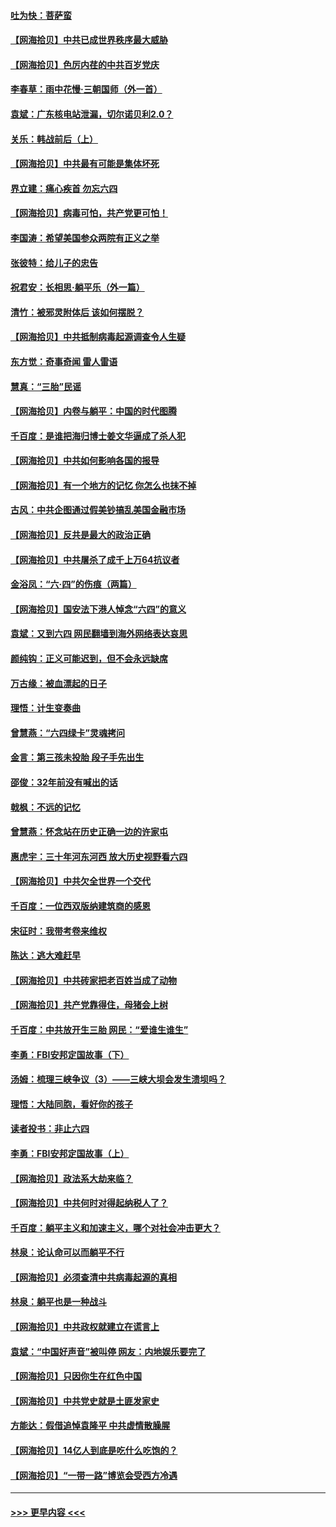 #### [吐为快：菩萨蛮](../pages/nsc993/n13030033.md?t=06181451) 
#### [【网海拾贝】中共已成世界秩序最大威胁](../pages/nsc993/n13028138.md?t=06181451) 
#### [【网海拾贝】色厉内荏的中共百岁党庆](../pages/nsc993/n13025582.md?t=06181451) 
#### [李春草：雨中花慢‧三朝国师（外一首）](../pages/nsc993/n13025567.md?t=06181451) 
#### [袁斌：广东核电站泄漏，切尔诺贝利2.0？](../pages/nsc993/n13025475.md?t=06181451) 
#### [关乐：韩战前后（上）](../pages/nsc993/n13025387.md?t=06181451) 
#### [【网海拾贝】中共最有可能是集体坏死](../pages/nsc993/n13023101.md?t=06181451) 
#### [界立建：痛心疾首 勿忘六四](../pages/nsc993/n13022339.md?t=06181451) 
#### [【网海拾贝】病毒可怕，共产党更可怕！](../pages/nsc993/n13020728.md?t=06181451) 
#### [李国涛：希望美国参众两院有正义之举](../pages/nsc993/n13020674.md?t=06181451) 
#### [张彼特：给儿子的忠告](../pages/nsc993/n13018934.md?t=06181451) 
#### [祝君安：长相思‧躺平乐（外一篇）](../pages/nsc993/n13018923.md?t=06181451) 
#### [清竹：被邪灵附体后 该如何摆脱？](../pages/nsc993/n13018877.md?t=06181451) 
#### [【网海拾贝】中共抵制病毒起源调查令人生疑](../pages/nsc993/n13017785.md?t=06181451) 
#### [东方觉：奇事奇闻 雷人雷语](../pages/nsc993/n13017577.md?t=06181451) 
#### [慧真：“三胎”民谣](../pages/nsc993/n13017394.md?t=06181451) 
#### [【网海拾贝】内卷与躺平：中国的时代图腾](../pages/nsc993/n13016128.md?t=06181451) 
#### [千百度：是谁把海归博士姜文华逼成了杀人犯](../pages/nsc993/n13015218.md?t=06181451) 
#### [【网海拾贝】中共如何影响各国的报导](../pages/nsc993/n13012599.md?t=06181451) 
#### [【网海拾贝】有一个地方的记忆 你怎么也抹不掉](../pages/nsc993/n13009802.md?t=06181451) 
#### [古风：中共企图通过假美钞搞乱美国金融市场](../pages/nsc993/n13009626.md?t=06181451) 
#### [【网海拾贝】反共是最大的政治正确](../pages/nsc993/n13007051.md?t=06181451) 
#### [【网海拾贝】中共屠杀了成千上万64抗议者](../pages/nsc993/n13002713.md?t=06181451) 
#### [金浴凤：“六·四”的伤痕（两篇）](../pages/nsc993/n13001719.md?t=06181451) 
#### [【网海拾贝】国安法下港人悼念“六四”的意义](../pages/nsc993/n13001039.md?t=06181451) 
#### [袁斌：又到六四 网民翻墙到海外网络表达哀思](../pages/nsc993/n13000995.md?t=06181451) 
#### [颜纯钩：正义可能迟到，但不会永远缺席](../pages/nsc993/n13000920.md?t=06181451) 
#### [万古缘：被血漂起的日子](../pages/nsc993/n13000914.md?t=06181451) 
#### [理悟：计生变奏曲](../pages/nsc993/n13000414.md?t=06181451) 
#### [曾慧燕：“六四绿卡”灵魂拷问](../pages/nsc993/n13000277.md?t=06181451) 
#### [金言：第三孩未投胎 段子手先出生](../pages/nsc993/n13000215.md?t=06181451) 
#### [邵俊：32年前没有喊出的话](../pages/nsc993/n13000181.md?t=06181451) 
#### [戟枫：不远的记忆](../pages/nsc993/n13000121.md?t=06181451) 
#### [曾慧燕：怀念站在历史正确一边的许家屯](../pages/nsc993/n13000073.md?t=06181451) 
#### [惠虎宇：三十年河东河西 放大历史视野看六四](../pages/nsc993/n13000018.md?t=06181451) 
#### [【网海拾贝】中共欠全世界一个交代](../pages/nsc993/n12998706.md?t=06181451) 
#### [千百度：一位西双版纳建筑商的感恩](../pages/nsc993/n12998487.md?t=06181451) 
#### [宋征时：我带考卷来维权](../pages/nsc993/n12994088.md?t=06181451) 
#### [陈达：逃大难赶早](../pages/nsc993/n12993569.md?t=06181451) 
#### [【网海拾贝】中共砖家把老百姓当成了动物](../pages/nsc993/n12993483.md?t=06181451) 
#### [【网海拾贝】共产党靠得住，母猪会上树](../pages/nsc993/n12990730.md?t=06181451) 
#### [千百度：中共放开生三胎 网民：“爱谁生谁生”](../pages/nsc993/n12990644.md?t=06181451) 
#### [李勇：FBI安邦定国故事（下）](../pages/nsc993/n12987854.md?t=06181451) 
#### [汤姆：梳理三峡争议（3）——三峡大坝会发生溃坝吗？](../pages/nsc993/n12989806.md?t=06181451) 
#### [理悟：大陆同胞，看好你的孩子](../pages/nsc993/n12989778.md?t=06181451) 
#### [读者投书：非止六四](../pages/nsc993/n12989673.md?t=06181451) 
#### [李勇：FBI安邦定国故事（上）](../pages/nsc993/n12987749.md?t=06181451) 
#### [【网海拾贝】政法系大劫来临？](../pages/nsc993/n12987596.md?t=06181451) 
#### [【网海拾贝】中共何时对得起纳税人了？](../pages/nsc993/n12985578.md?t=06181451) 
#### [千百度：躺平主义和加速主义，哪个对社会冲击更大？](../pages/nsc993/n12985512.md?t=06181451) 
#### [林泉：论认命可以而躺平不行](../pages/nsc993/n12985505.md?t=06181451) 
#### [【网海拾贝】必须查清中共病毒起源的真相](../pages/nsc993/n12984276.md?t=06181451) 
#### [林泉：躺平也是一种战斗](../pages/nsc993/n12984194.md?t=06181451) 
#### [【网海拾贝】中共政权就建立在谎言上](../pages/nsc993/n12981880.md?t=06181451) 
#### [袁斌：“中国好声音”被叫停 网友：内地娱乐要完了](../pages/nsc993/n12981826.md?t=06181451) 
#### [【网海拾贝】只因你生在红色中国](../pages/nsc993/n12979096.md?t=06181451) 
#### [【网海拾贝】中共党史就是土匪发家史](../pages/nsc993/n12976478.md?t=06181451) 
#### [方能达：假借追悼袁隆平 中共虚情散臊腥](../pages/nsc993/n12976396.md?t=06181451) 
#### [【网海拾贝】14亿人到底是吃什么吃饱的？](../pages/nsc993/n12974125.md?t=06181451) 
#### [【网海拾贝】“一带一路”博览会受西方冷遇](../pages/nsc993/n12971787.md?t=06181451) 

----
#### [ >>> 更早内容 <<< ](../indexes/nsc993-earlier.md)
